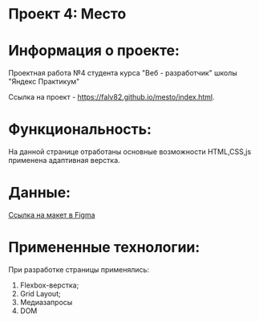 # Проект 4: Место

# Информация о проекте:
Проектная работа №4 студента курса "Веб - разработчик" школы "Яндекс Практикум"

Ссылка на проект - https://falv82.github.io/mesto/index.html.
# Функциональность:
На данной странице отработаны основные возможности HTML,CSS,js применена адаптивная верстка.

# Данные:
[Ссылка на макет в Figma](https://www.figma.com/file/2cn9N9jSkmxD84oJik7xL7/JavaScript.-Sprint-4?node-id=0%3A1)

# Примененные технологии:
При разработке страницы применялись:
1. Flexbox-верстка;
2. Grid Layout;
3. Медиазапросы
4. DOM

